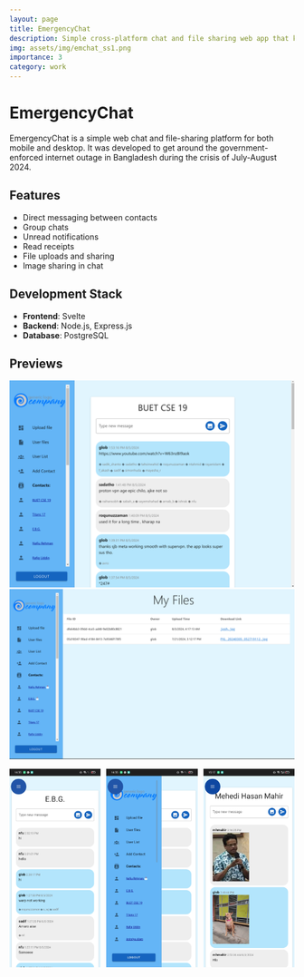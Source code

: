 ```yaml
---
layout: page
title: EmergencyChat
description: Simple cross-platform chat and file sharing web app that kept us connected during a crisis
img: assets/img/emchat_ss1.png
importance: 3
category: work
---
```

# EmergencyChat

EmergencyChat is a simple web chat and file-sharing platform for both mobile and desktop. It was developed to get around the government-enforced internet outage in Bangladesh during the crisis of July-August 2024.

## Features
- Direct messaging between contacts
- Group chats
- Unread notifications
- Read receipts
- File uploads and sharing
- Image sharing in chat

## Development Stack
- **Frontend**: Svelte
- **Backend**: Node.js, Express.js
- **Database**: PostgreSQL

## Previews 
![Screenshot 1](assets/img/emchat_ss1.png)
![Screenshot 2](assets/img/ss2.png)

<div style="display: flex; justify-content: space-between;">
  <img src="assets/img/ss3.jpg" alt="Screenshot 3" width="32%">
  <img src="assets/img/ss4.jpg" alt="Screenshot 4" width="32%">
  <img src="assets/img/ss5.jpg" alt="Screenshot 5" width="32%">
</div>